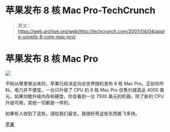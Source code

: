 # 苹果发布 8 核 Mac Pro-TechCrunch

> 原文：<https://web.archive.org/web/http://techcrunch.com/2007/04/04/apple-unveils-8-core-mac-pro/>

# 苹果发布 8 核 Mac Pro

![](img/a80124f4582c802de45b80f366bf4e5c.png)

不知从哪里冒出来的，苹果已经决定向全世界随机发布 8 核 Mac Pro。正如你所料，电力并不便宜。一台只升级了 CPU 的 8 核 Mac Pro 仅售价就高达 4000 美元。如果你敢升级内存和硬盘，你会看到一台 7500 美元的机器。除了新的 CPU 升级可用，其他一切都是一样的。

如果有人收到了这些，请给我们留言。我很好奇这些东西能飞多快。

[苹果](https://web.archive.org/web/20210227171210/http://www.apple.com/)